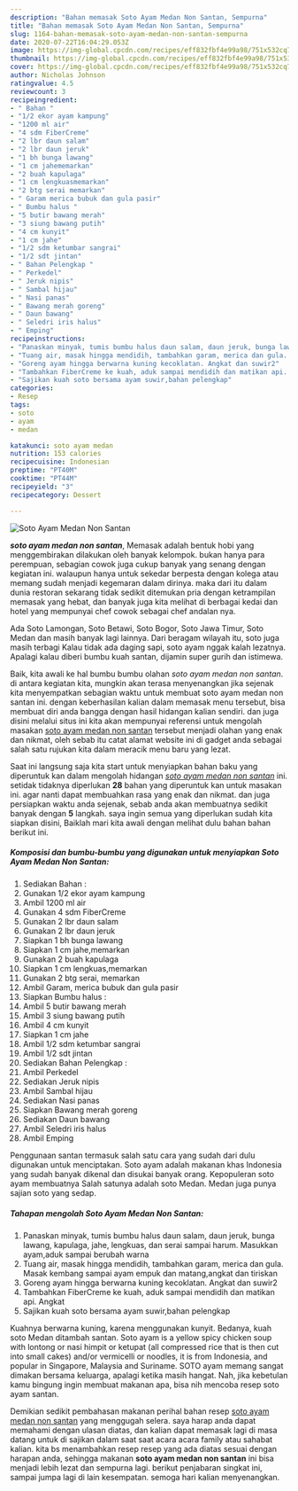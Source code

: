 ```yaml
---
description: "Bahan memasak Soto Ayam Medan Non Santan, Sempurna"
title: "Bahan memasak Soto Ayam Medan Non Santan, Sempurna"
slug: 1164-bahan-memasak-soto-ayam-medan-non-santan-sempurna
date: 2020-07-22T16:04:29.053Z
image: https://img-global.cpcdn.com/recipes/eff832fbf4e99a98/751x532cq70/soto-ayam-medan-non-santan-foto-resep-utama.jpg
thumbnail: https://img-global.cpcdn.com/recipes/eff832fbf4e99a98/751x532cq70/soto-ayam-medan-non-santan-foto-resep-utama.jpg
cover: https://img-global.cpcdn.com/recipes/eff832fbf4e99a98/751x532cq70/soto-ayam-medan-non-santan-foto-resep-utama.jpg
author: Nicholas Johnson
ratingvalue: 4.5
reviewcount: 3
recipeingredient:
- " Bahan "
- "1/2 ekor ayam kampung"
- "1200 ml air"
- "4 sdm FiberCreme"
- "2 lbr daun salam"
- "2 lbr daun jeruk"
- "1 bh bunga lawang"
- "1 cm jahememarkan"
- "2 buah kapulaga"
- "1 cm lengkuasmemarkan"
- "2 btg serai memarkan"
- " Garam merica bubuk dan gula pasir"
- " Bumbu halus "
- "5 butir bawang merah"
- "3 siung bawang putih"
- "4 cm kunyit"
- "1 cm jahe"
- "1/2 sdm ketumbar sangrai"
- "1/2 sdt jintan"
- " Bahan Pelengkap "
- " Perkedel"
- " Jeruk nipis"
- " Sambal hijau"
- " Nasi panas"
- " Bawang merah goreng"
- " Daun bawang"
- " Seledri iris halus"
- " Emping"
recipeinstructions:
- "Panaskan minyak, tumis bumbu halus daun salam, daun jeruk, bunga lawang, kapulaga, jahe, lengkuas, dan serai sampai harum. Masukkan ayam,aduk sampai berubah warna"
- "Tuang air, masak hingga mendidih, tambahkan garam, merica dan gula. Masak kembang sampai ayam empuk dan matang,angkat dan tiriskan"
- "Goreng ayam hingga berwarna kuning kecoklatan. Angkat dan suwir2"
- "Tambahkan FiberCreme ke kuah, aduk sampai mendidih dan matikan api. Angkat"
- "Sajikan kuah soto bersama ayam suwir,bahan pelengkap"
categories:
- Resep
tags:
- soto
- ayam
- medan

katakunci: soto ayam medan 
nutrition: 153 calories
recipecuisine: Indonesian
preptime: "PT40M"
cooktime: "PT44M"
recipeyield: "3"
recipecategory: Dessert

---
```



![Soto Ayam Medan Non Santan](https://img-global.cpcdn.com/recipes/eff832fbf4e99a98/751x532cq70/soto-ayam-medan-non-santan-foto-resep-utama.jpg)

<b><i>soto ayam medan non santan</i></b>, Memasak adalah bentuk hobi yang menggembirakan dilakukan oleh banyak kelompok. bukan hanya para perempuan, sebagian cowok juga cukup banyak yang senang dengan kegiatan ini. walaupun hanya untuk sekedar berpesta dengan kolega atau memang sudah menjadi kegemaran dalam dirinya. maka dari itu dalam dunia restoran sekarang tidak sedikit ditemukan pria dengan ketrampilan memasak yang hebat, dan banyak juga kita melihat di berbagai kedai dan hotel yang mempunyai chef cowok sebagai chef andalan nya.

Ada Soto Lamongan, Soto Betawi, Soto Bogor, Soto Jawa Timur, Soto Medan dan masih banyak lagi lainnya. Dari beragam wilayah itu, soto juga masih terbagi Kalau tidak ada daging sapi, soto ayam nggak kalah lezatnya. Apalagi kalau diberi bumbu kuah santan, dijamin super gurih dan istimewa.

Baik, kita awali ke hal bumbu bumbu olahan <i>soto ayam medan non santan</i>. di antara kegiatan kita, mungkin akan terasa menyenangkan jika sejenak kita menyempatkan sebagian waktu untuk membuat soto ayam medan non santan ini. dengan keberhasilan kalian dalam memasak menu tersebut, bisa membuat diri anda bangga dengan hasil hidangan kalian sendiri. dan juga disini melalui situs ini kita akan mempunyai referensi untuk mengolah masakan <u>soto ayam medan non santan</u> tersebut menjadi olahan yang enak dan nikmat, oleh sebab itu catat alamat website ini di gadget anda sebagai salah satu rujukan kita dalam meracik menu baru yang lezat.


Saat ini langsung saja kita start untuk menyiapkan bahan baku yang diperuntuk kan dalam mengolah hidangan <u><i>soto ayam medan non santan</i></u> ini. setidak tidaknya diperlukan <b>28</b> bahan yang diperuntuk kan untuk masakan ini. agar nanti dapat membuahkan rasa yang enak dan nikmat. dan juga persiapkan waktu anda sejenak, sebab anda akan membuatnya sedikit banyak dengan <b>5</b> langkah. saya ingin semua yang diperlukan sudah kita siapkan disini, Baiklah mari kita awali dengan melihat dulu bahan bahan berikut ini.

<!--inarticleads1-->

##### Komposisi dan bumbu-bumbu yang digunakan untuk menyiapkan Soto Ayam Medan Non Santan:

1. Sediakan  Bahan :
1. Gunakan 1/2 ekor ayam kampung
1. Ambil 1200 ml air
1. Gunakan 4 sdm FiberCreme
1. Gunakan 2 lbr daun salam
1. Gunakan 2 lbr daun jeruk
1. Siapkan 1 bh bunga lawang
1. Siapkan 1 cm jahe,memarkan
1. Gunakan 2 buah kapulaga
1. Siapkan 1 cm lengkuas,memarkan
1. Gunakan 2 btg serai, memarkan
1. Ambil  Garam, merica bubuk dan gula pasir
1. Siapkan  Bumbu halus :
1. Ambil 5 butir bawang merah
1. Ambil 3 siung bawang putih
1. Ambil 4 cm kunyit
1. Siapkan 1 cm jahe
1. Ambil 1/2 sdm ketumbar sangrai
1. Ambil 1/2 sdt jintan
1. Sediakan  Bahan Pelengkap :
1. Ambil  Perkedel
1. Sediakan  Jeruk nipis
1. Ambil  Sambal hijau
1. Sediakan  Nasi panas
1. Siapkan  Bawang merah goreng
1. Sediakan  Daun bawang
1. Ambil  Seledri iris halus
1. Ambil  Emping


Penggunaan santan termasuk salah satu cara yang sudah dari dulu digunakan untuk menciptakan. Soto ayam adalah makanan khas Indonesia yang sudah banyak dikenal dan disukai banyak orang. Kepopuleran soto ayam membuatnya Salah satunya adalah soto Medan. Medan juga punya sajian soto yang sedap. 

<!--inarticleads2-->

##### Tahapan mengolah Soto Ayam Medan Non Santan:

1. Panaskan minyak, tumis bumbu halus daun salam, daun jeruk, bunga lawang, kapulaga, jahe, lengkuas, dan serai sampai harum. Masukkan ayam,aduk sampai berubah warna
1. Tuang air, masak hingga mendidih, tambahkan garam, merica dan gula. Masak kembang sampai ayam empuk dan matang,angkat dan tiriskan
1. Goreng ayam hingga berwarna kuning kecoklatan. Angkat dan suwir2
1. Tambahkan FiberCreme ke kuah, aduk sampai mendidih dan matikan api. Angkat
1. Sajikan kuah soto bersama ayam suwir,bahan pelengkap


Kuahnya berwarna kuning, karena menggunakan kunyit. Bedanya, kuah soto Medan ditambah santan. Soto ayam is a yellow spicy chicken soup with lontong or nasi himpit or ketupat (all compressed rice that is then cut into small cakes) and/or vermicelli or noodles, it is from Indonesia, and popular in Singapore, Malaysia and Suriname. SOTO ayam memang sangat dimakan bersama keluarga, apalagi ketika masih hangat. Nah, jika kebetulan kamu bingung ingin membuat makanan apa, bisa nih mencoba resep soto ayam santan. 

Demikian sedikit pembahasan makanan perihal bahan resep <u>soto ayam medan non santan</u> yang menggugah selera. saya harap anda dapat memahami dengan ulasan diatas, dan kalian dapat memasak lagi di masa datang untuk di sajikan dalam saat saat acara acara family atau sahabat kalian. kita bs menambahkan resep resep yang ada diatas sesuai dengan harapan anda, sehingga makanan <b>soto ayam medan non santan</b> ini bisa menjadi lebih lezat dan sempurna lagi. berikut penjabaran singkat ini, sampai jumpa lagi di lain kesempatan. semoga hari kalian menyenangkan.
